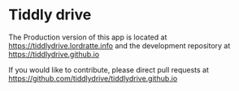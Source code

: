 # Tiddly drive

The Production version of this app is located at https://tiddlydrive.lordratte.info and the development repository at https://tiddlydrive.github.io

If you would like to contribute, please direct pull requests at https://github.com/tiddlydrive/tiddlydrive.github.io
